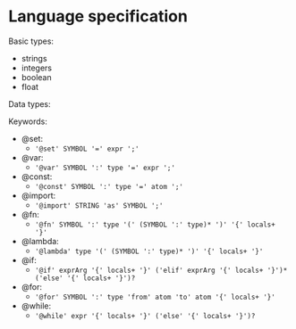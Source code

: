 # Language specification

Basic types:

- strings 
- integers
- boolean
- float

Data types:

Keywords:

- @set: 
  - `'@set' SYMBOL '=' expr ';'`
- @var: 
  - `'@var' SYMBOL ':' type '=' expr ';'`
- @const: 
  - `'@const' SYMBOL ':' type '=' atom ';'`
- @import: 
  - `'@import' STRING 'as' SYMBOL ';'`
- @fn: 
  - `'@fn' SYMBOL ':' type '(' (SYMBOL ':' type)* ')' '{' locals+ '}'`
- @lambda: 
  - `'@lambda' type '(' (SYMBOL ':' type)* ')' '{' locals+ '}'`
- @if: 
  - `'@if' exprArg '{' locals+ '}' ('elif' exprArg '{' locals+ '}')* ('else' '{' locals+ '}')?`
- @for: 
  - `'@for' SYMBOL ':' type 'from' atom 'to' atom '{' locals+ '}'`
- @while: 
  - `'@while' expr '{' locals+ '}' ('else' '{' locals+ '}')?`
